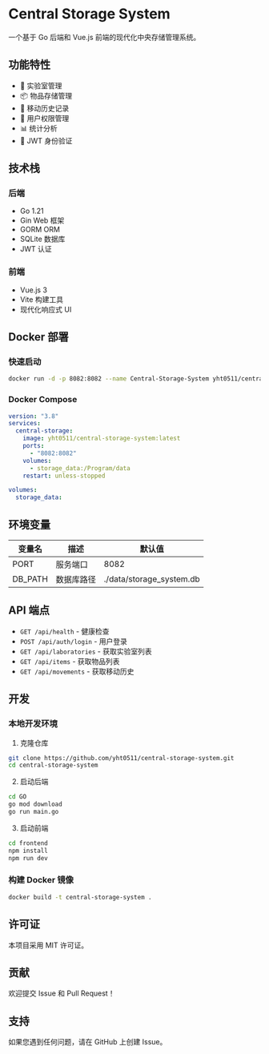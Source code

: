 # Central Storage System

一个基于 Go 后端和 Vue.js 前端的现代化中央存储管理系统。

## 功能特性

- 🏢 实验室管理
- 📦 物品存储管理
- 🔄 移动历史记录
- 👥 用户权限管理
- 📊 统计分析
- 🔐 JWT 身份验证

## 技术栈

### 后端

- Go 1.21
- Gin Web 框架
- GORM ORM
- SQLite 数据库
- JWT 认证

### 前端

- Vue.js 3
- Vite 构建工具
- 现代化响应式 UI

## Docker 部署

### 快速启动

```bash
docker run -d -p 8082:8082 --name Central-Storage-System yht0511/central-storage-system:latest
```

### Docker Compose

```yaml
version: "3.8"
services:
  central-storage:
    image: yht0511/central-storage-system:latest
    ports:
      - "8082:8082"
    volumes:
      - storage_data:/Program/data
    restart: unless-stopped

volumes:
  storage_data:
```

## 环境变量

| 变量名  | 描述       | 默认值              |
| ------- | ---------- | ------------------- |
| PORT    | 服务端口   | 8082                |
| DB_PATH | 数据库路径 | ./data/storage_system.db |

## API 端点

- `GET /api/health` - 健康检查
- `POST /api/auth/login` - 用户登录
- `GET /api/laboratories` - 获取实验室列表
- `GET /api/items` - 获取物品列表
- `GET /api/movements` - 获取移动历史

## 开发

### 本地开发环境

1. 克隆仓库

```bash
git clone https://github.com/yht0511/central-storage-system.git
cd central-storage-system
```

2. 启动后端

```bash
cd GO
go mod download
go run main.go
```

3. 启动前端

```bash
cd frontend
npm install
npm run dev
```

### 构建 Docker 镜像

```bash
docker build -t central-storage-system .
```

## 许可证

本项目采用 MIT 许可证。

## 贡献

欢迎提交 Issue 和 Pull Request！

## 支持

如果您遇到任何问题，请在 GitHub 上创建 Issue。
